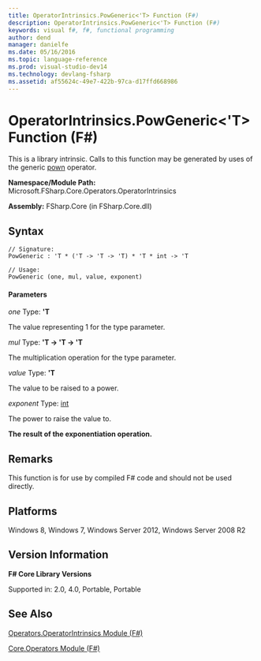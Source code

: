 ```yaml
---
title: OperatorIntrinsics.PowGeneric<'T> Function (F#)
description: OperatorIntrinsics.PowGeneric<'T> Function (F#)
keywords: visual f#, f#, functional programming
author: dend
manager: danielfe
ms.date: 05/16/2016
ms.topic: language-reference
ms.prod: visual-studio-dev14
ms.technology: devlang-fsharp
ms.assetid: af55624c-49e7-422b-97ca-d17ffd668986 
---
```


# OperatorIntrinsics.PowGeneric<'T> Function (F#)

This is a library intrinsic. Calls to this function may be generated by uses of the generic [pown](https://msdn.microsoft.com/library/c6163b1d-a8f9-4a87-8704-f34d8b2918ff) operator.

**Namespace/Module Path:** Microsoft.FSharp.Core.Operators.OperatorIntrinsics

**Assembly:** FSharp.Core (in FSharp.Core.dll)


## Syntax

```
// Signature:
PowGeneric : 'T * ('T -> 'T -> 'T) * 'T * int -> 'T

// Usage:
PowGeneric (one, mul, value, exponent)
```

#### Parameters
*one*
Type: **'T**


The value representing 1 for the type parameter.


*mul*
Type: **'T -&gt; 'T -&gt; 'T**


The multiplication operation for the type parameter.


*value*
Type: **'T**


The value to be raised to a power.


*exponent*
Type: [int](https://msdn.microsoft.com/library/025d5455-3622-4ea5-9573-3ecbd4ee1375)


The power to raise the value to.



**The result of the exponentiation operation.**
## Remarks
This function is for use by compiled F# code and should not be used directly.


## Platforms
Windows 8, Windows 7, Windows Server 2012, Windows Server 2008 R2


## Version Information
**F# Core Library Versions**

Supported in: 2.0, 4.0, Portable, Portable




## See Also
[Operators.OperatorIntrinsics Module &#40;F&#35;&#41;](Operators.OperatorIntrinsics-Module-%5BFSharp%5D.md)

[Core.Operators Module &#40;F&#35;&#41;](Core.Operators-Module-%5BFSharp%5D.md)

